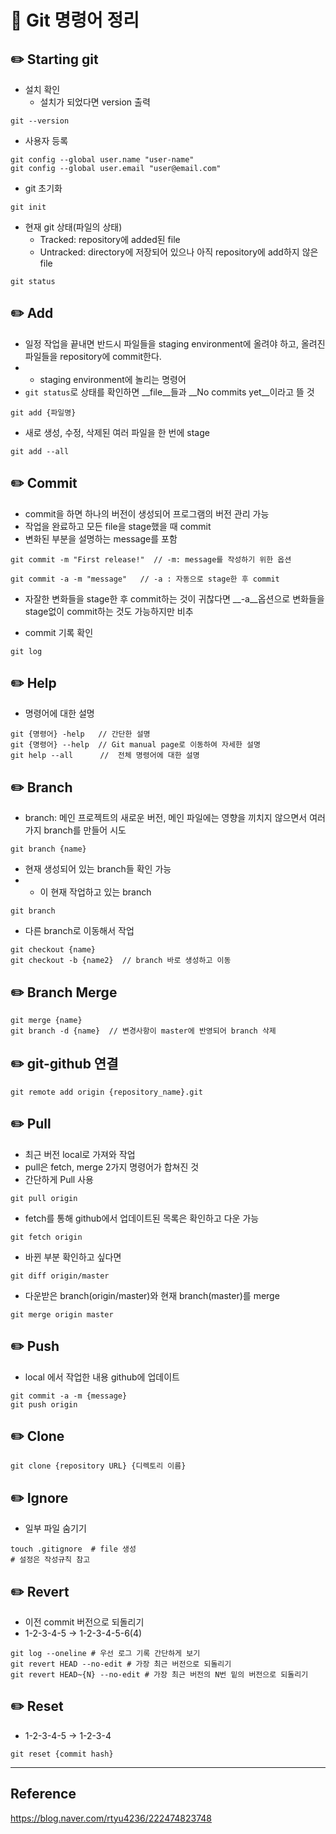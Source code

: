 # 🌈 Git 명령어 정리
## ✏️ Starting git

- 설치 확인     
  - 설치가 되었다면 version 출력
```
git --version
```

- 사용자 등록
```
git config --global user.name "user-name"
git config --global user.email "user@email.com"
```

- git 초기화
```
git init
```

- 현재 git 상태(파일의 상태)
  - Tracked: repository에 added된 file
  - Untracked: directory에 저장되어 있으나 아직 repository에 add하지 않은 file
```
git status
```

## ✏️ Add
- 일정 작업을 끝내면 반드시 파일들을 staging environment에 올려야 하고, 올려진 파일들을 repository에 commit한다.
- - staging environment에 놀리는 명령어
- `git status`로 상태를 확인하면 __file__들과 __No commits yet__이라고 뜰 것
```
git add {파일명}
```

- 새로 생성, 수정, 삭제된 여러 파일을 한 번에 stage
```
git add --all
```

## ✏️ Commit
- commit을 하면 하나의 버전이 생성되어 프로그램의 버전 관리 가능
- 작업을 완료하고 모든 file을 stage했을 때 commit
- 변화된 부분을 설명하는 message를 포함
```
git commit -m "First release!"  // -m: message를 작성하기 위한 옵션
```

```
git commit -a -m "message"   // -a : 자동으로 stage한 후 commit
```
- 자잘한 변화들을 stage한 후 commit하는 것이 귀찮다면 __-a__옵션으로 변화들을 stage없이 commit하는 것도 가능하지만 비추

- commit 기록 확인
```
git log
```

## ✏️ Help
- 명령어에 대한 설명
```
git {명령어} -help   // 간단한 설명
git {명령어} --help  // Git manual page로 이동하여 자세한 설명  
git help --all      //  전체 명령어에 대한 설명
```

## ✏️ Branch
- branch: 메인 프로젝트의 새로운 버전, 메인 파일에는 영향을 끼치지 않으면서 여러 가지 branch를 만들어 시도
```
git branch {name}
```

- 현재 생성되어 있는 branch들 확인 가능
- * 이 현재 작업하고 있는 branch
```
git branch
```

- 다른 branch로 이동해서 작업
```
git checkout {name}
git checkout -b {name2}  // branch 바로 생성하고 이동
```

## ✏️ Branch Merge
```
git merge {name}
git branch -d {name}  // 변경사항이 master에 반영되어 branch 삭제
```

## ✏️ git-github 연결
```
git remote add origin {repository_name}.git
```

## ✏️ Pull
- 최근 버전 local로 가져와 작업
- pull은 fetch, merge 2가지 명령어가 합쳐진 것
- 간단하게 Pull 사용
```
git pull origin
```

- fetch를 통해 github에서 업데이트된 목록은 확인하고 다운 가능
```
git fetch origin
```

- 바뀐 부분 확인하고 싶다면
```
git diff origin/master
```

- 다운받은 branch(origin/master)와 현재 branch(master)를 merge
```
git merge origin master
```

## ✏️ Push
- local 에서 작업한 내용 github에 업데이트
```
git commit -a -m {message}
git push origin
```

## ✏️ Clone
```
git clone {repository URL} {디렉토리 이름}
```

## ✏️ Ignore
- 일부 파일 숨기기
```
touch .gitignore  # file 생성
# 설정은 작성규칙 참고
```

## ✏️ Revert
- 이전 commit 버전으로 되돌리기
- 1-2-3-4-5 -> 1-2-3-4-5-6(4)
```
git log --oneline # 우선 로그 기록 간단하게 보기
git revert HEAD --no-edit # 가장 최근 버전으로 되돌리기
git revert HEAD~{N} --no-edit # 가장 최근 버전의 N번 밑의 버전으로 되돌리기
```

## ✏️ Reset
- 1-2-3-4-5 -> 1-2-3-4
```
git reset {commit hash}
```

---
## Reference
<https://blog.naver.com/rtyu4236/222474823748>
